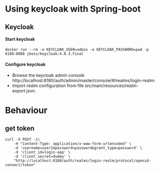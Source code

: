 # Using keycloak with Spring-boot
## Keycloak
#### Start keycloak
```
docker run --rm -e KEYCLOAK_USER=admin -e KEYCLOAK_PASSWORD=pwd -p 8180:8080 jboss/keycloak:4.8.3.Final
```
#### Configure keycloak
* Browse the keycloak admin console http://localhost:8180/auth/admin/master/console/#/realms/login-realm:
* Import realm configuration from file src/main/resources/realm-export.json.

# Behaviour
## get token
```
curl -X POST -i\
    -H "Content-Type: application/x-www-form-urlencoded" \
    -d 'username=user1&password=password&grant_type=password' \
    -d 'client_id=login-app' \
    -d 'client_secret=dummy' \
    "http://localhost:8180/auth/realms/login-realm/protocol/openid-connect/token"
```
